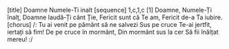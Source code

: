 [title] Doamne Numele-Ti inalt
[sequence] 1,c,1,c
[1]
Doamne, Numele-Ți înalț,
Doamne laudă-Ți cânt Ție,
Fericit sunt că Te am,
Fericit de-a Ta iubire.
[chorus]
/: Tu ai venit pe pământ să ne salvezi
Sus pe cruce Te-ai jertfit, iertați să fim!
De pe cruce în mormânt,
Din mormânt sus la cer
Să fii înălțat mereu! :/

